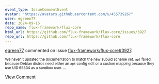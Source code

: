 ```yaml
---
event_type: IssueCommentEvent
avatar: "https://avatars.githubusercontent.com/u/45573926?"
user: egreen77
date: 2024-09-16
repo_name: flux-framework/flux-core
html_url: https://github.com/flux-framework/flux-core/issues/3927
repo_url: https://github.com/flux-framework/flux-core
---
```


<a href='https://github.com/egreen77' target='_blank'>egreen77</a> commented on issue <a href='https://github.com/flux-framework/flux-core/issues/3927' target='_blank'>flux-framework/flux-core#3927</a>.

<small>We haven't updated the documentation to match the new subuid scheme yet. `apt` failed because Debian distros need either an `apt` config edit or a custom mapping because they use UID 65534 as a sandbox user. ...</small>

<a href='https://github.com/flux-framework/flux-core/issues/3927' target='_blank'>View Comment</a>